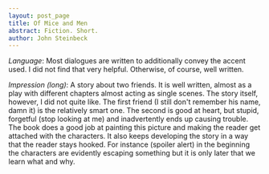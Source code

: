 ```yaml
---
layout: post_page
title: Of Mice and Men
abstract: Fiction. Short.
author: John Steinbeck
---
```


*Language*: Most dialogues are written to additionally convey the accent used. I did not find that very helpful. Otherwise, of course, well written.

*Impression (long)*: A story about two friends. It is well written, almost as a play with different chapters almost acting as single scenes. The story itself, however, I did not quite like. The first friend (I still don't remember his name, damn it) is the relatively smart one. The second is good at heart, but stupid, forgetful (stop looking at me) and inadvertently ends up causing trouble. The book does a good job at painting this picture and making the reader get attached with the characters. It also keeps developing the story in a way that the reader stays hooked. For instance (spoiler alert) in the beginning the characters are evidently escaping something but it is only later that we learn what and why. 